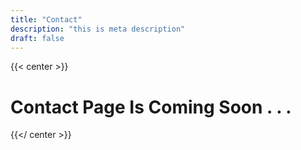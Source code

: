 ```yaml
---
title: "Contact"
description: "this is meta description"
draft: false
---
```


{{< center >}}
# Contact Page Is Coming Soon . . .
{{</ center >}}